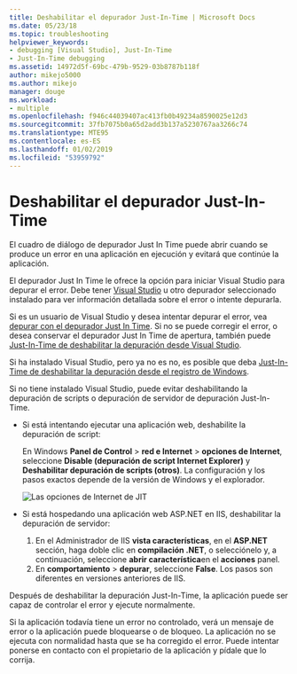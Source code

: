 ```yaml
---
title: Deshabilitar el depurador Just-In-Time | Microsoft Docs
ms.date: 05/23/18
ms.topic: troubleshooting
helpviewer_keywords:
- debugging [Visual Studio], Just-In-Time
- Just-In-Time debugging
ms.assetid: 14972d5f-69bc-479b-9529-03b8787b118f
author: mikejo5000
ms.author: mikejo
manager: douge
ms.workload:
- multiple
ms.openlocfilehash: f946c44039407ac413fb0b49234a8590025e12d3
ms.sourcegitcommit: 37fb7075b0a65d2add3b137a5230767aa3266c74
ms.translationtype: MTE95
ms.contentlocale: es-ES
ms.lasthandoff: 01/02/2019
ms.locfileid: "53959792"
---
```

# <a name="disable-the-just-in-time-debugger"></a>Deshabilitar el depurador Just-In-Time 

El cuadro de diálogo de depurador Just In Time puede abrir cuando se produce un error en una aplicación en ejecución y evitará que continúe la aplicación. 

El depurador Just In Time le ofrece la opción para iniciar Visual Studio para depurar el error. Debe tener [Visual Studio](http://visualstudio.microsoft.com) u otro depurador seleccionado instalado para ver información detallada sobre el error o intente depurarla. 

Si es un usuario de Visual Studio y desea intentar depurar el error, vea [depurar con el depurador Just In Time](../debugger/debug-using-the-just-in-time-debugger.md). Si no se puede corregir el error, o desea conservar el depurador Just In Time de apertura, también puede [Just-In-Time de deshabilitar la depuración desde Visual Studio](debug-using-the-just-in-time-debugger.md#BKMK_Enabling). 

Si ha instalado Visual Studio, pero ya no es no, es posible que deba [Just-In-Time de deshabilitar la depuración desde el registro de Windows](debug-using-the-just-in-time-debugger.md#disable-just-in-time-debugging-from-the-windows-registry). 

Si no tiene instalado Visual Studio, puede evitar deshabilitando la depuración de scripts o depuración de servidor de depuración Just-In-Time. 

- Si está intentando ejecutar una aplicación web, deshabilite la depuración de script:
  
  En Windows **Panel de Control** > **red e Internet** > **opciones de Internet**, seleccione **Disable (depuración de script Internet Explorer)** y **Deshabilitar depuración de scripts (otros)**. La configuración y los pasos exactos depende de la versión de Windows y el explorador.
  
  ![Las opciones de Internet de JIT](../debugger/media/jitinternetoptions.png "opciones de internet JIT")
  
- Si está hospedando una aplicación web ASP.NET en IIS, deshabilitar la depuración de servidor:

  1. En el Administrador de IIS **vista características**, en el **ASP.NET** sección, haga doble clic en **compilación .NET**, o selecciónelo y, a continuación, seleccione **abrir característica**en el **acciones** panel. 
  1. En **comportamiento** > **depurar**, seleccione **False**. Los pasos son diferentes en versiones anteriores de IIS.

Después de deshabilitar la depuración Just-In-Time, la aplicación puede ser capaz de controlar el error y ejecute normalmente. 

Si la aplicación todavía tiene un error no controlado, verá un mensaje de error o la aplicación puede bloquearse o de bloqueo. La aplicación no se ejecuta con normalidad hasta que se ha corregido el error. Puede intentar ponerse en contacto con el propietario de la aplicación y pídale que lo corrija.
